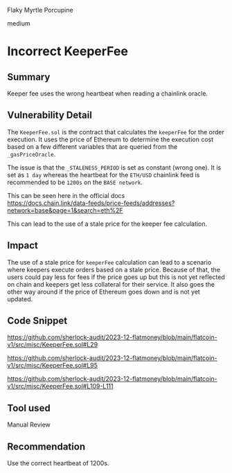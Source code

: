 Flaky Myrtle Porcupine

medium

# Incorrect KeeperFee

## Summary
Keeper fee uses the wrong heartbeat when reading a chainlink oracle.
## Vulnerability Detail
The `KeeperFee.sol` is the contract that calculates the `keeperFee` for the order execution. It uses the price of Ethereum to determine the execution cost based on a few different variables that are queried from the `_gasPriceOracle`.

The issue is that the `_STALENESS_PERIOD` is set as constant (wrong one). It is set as `1 day` whereas the heartbeat for the `ETH/USD` chainlink feed is recommended to be `1200s` on the `BASE network`.

This can be seen here in the official docs  
https://docs.chain.link/data-feeds/price-feeds/addresses?network=base&page=1&search=eth%2F

This can lead to the use of a stale price for the keeper fee calculation.
## Impact
The use of a stale price for `keeperFee` calculation can lead to a scenario where keepers execute orders based on a stale price. Because of that, the users could pay less for fees if the price goes up but this is not yet reflected on chain and keepers get less collateral for their service. It also goes the other way around if the price of Ethereum goes down and is not yet updated.
## Code Snippet
https://github.com/sherlock-audit/2023-12-flatmoney/blob/main/flatcoin-v1/src/misc/KeeperFee.sol#L29

https://github.com/sherlock-audit/2023-12-flatmoney/blob/main/flatcoin-v1/src/misc/KeeperFee.sol#L95

https://github.com/sherlock-audit/2023-12-flatmoney/blob/main/flatcoin-v1/src/misc/KeeperFee.sol#L109-L111
## Tool used
Manual Review

## Recommendation
Use the correct heartbeat of 1200s.